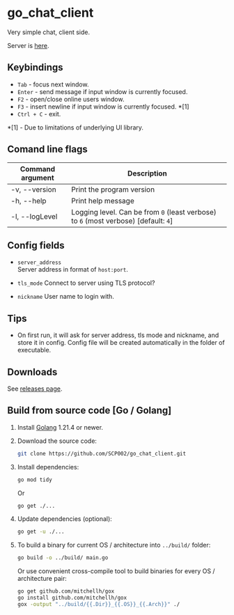 # go_chat_client

Very simple chat, client side.

Server is [here](https://github.com/SCP002/go_chat_server).

## Keybindings

* `Tab` - focus next window.
* `Enter` - send message if input window is currently focused.
* `F2` - open/close online users window.
* `F3` - insert newline if input window is currently focused. \*[1]
* `Ctrl + C` - exit.

\*[1] - Due to limitations of underlying UI library.

## Comand line flags

| Command argument     | Description                                                                         |
| -------------------- | ----------------------------------------------------------------------------------- |
| -v, --version        | Print the program version                                                           |
| -h, --help           | Print help message                                                                  |
| -l, --logLevel       | Logging level. Can be from `0` (least verbose) to `6` (most verbose) [default: `4`] |

## Config fields

* `server_address`  
  Server address in format of `host:port`.

* `tls_mode`
  Connect to server using TLS protocol?

* `nickname`
  User name to login with.

## Tips

* On first run, it will ask for server address, tls mode and nickname, and store it in config.
  Config file will be created automatically in the folder of executable.

## Downloads

See [releases page](https://github.com/SCP002/go_chat_client/releases).

## Build from source code [Go / Golang]

1. Install [Golang](https://golang.org/) 1.21.4 or newer.

2. Download the source code:  

    ```sh
    git clone https://github.com/SCP002/go_chat_client.git
    ```

3. Install dependencies:

    ```sh
    go mod tidy
    ```

    Or

    ```sh
    go get ./...
    ```

4. Update dependencies (optional):

    ```sh
    go get -u ./...
    ```

5. To build a binary for current OS / architecture into `../build/` folder:

    ```sh
    go build -o ../build/ main.go
    ```

    Or use convenient cross-compile tool to build binaries for every OS / architecture pair:

    ```sh
    go get github.com/mitchellh/gox
    go install github.com/mitchellh/gox
    gox -output "../build/{{.Dir}}_{{.OS}}_{{.Arch}}" ./
    ```
